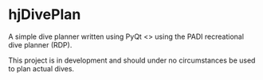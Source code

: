 # hjDivePlan
A simple dive planner written using PyQt <> using the PADI recreational dive planner (RDP).

This project is in development and should under no circumstances be used to plan actual dives.
